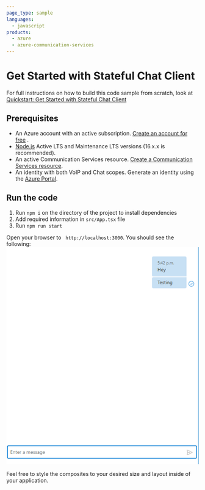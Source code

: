 ```yaml
---
page_type: sample
languages:
  - javascript
products:
  - azure
  - azure-communication-services
---
```


# Get Started with Stateful Chat Client

For full instructions on how to build this code sample from scratch, look at [Quickstart: Get Started with Stateful Chat Client](https://azure.github.io/communication-ui-library/?path=/story/quickstarts-statefulclient--page)

## Prerequisites

- An Azure account with an active subscription. [Create an account for free](https://azure.microsoft.com/free/?WT.mc_id=A261C142F) .
- [Node.js](https://nodejs.org/en/) Active LTS and Maintenance LTS versions (16.x.x is recommended).
- An active Communication Services resource. [Create a Communication Services resource](https://docs.microsoft.com/azure/communication-services/quickstarts/create-communication-resource).
- An identity with both VoIP and Chat scopes. Generate an identity using the [Azure Portal](https://docs.microsoft.com/azure/communication-services/quickstarts/identity/quick-create-identity).

## Run the code

1. Run `npm i` on the directory of the project to install dependencies
2. Add required information in `src/App.tsx` file
3. Run `npm run start`

Open your browser to ` http://localhost:3000`. You should see the following:
![Chat Stateful End State](../media/ChatEndState.png)

Feel free to style the composites to your desired size and layout inside of your application.
